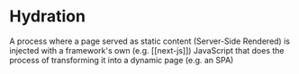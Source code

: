 # Hydration
A process where a page served as static content (Server-Side Rendered) is injected with a framework's own (e.g. [[next-js]]) JavaScript that does the process of transforming it into a dynamic page (e.g. an SPA)
